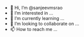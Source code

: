- 👋 Hi, I’m @sanjeevmsrao
- 👀 I’m interested in ...
- 🌱 I’m currently learning ...
- 💞️ I’m looking to collaborate on ...
- 📫 How to reach me ...

<!---
sanjeevmsrao/sanjeevmsrao is a ✨ special ✨ repository because its `README.md` (this file) appears on your GitHub profile.
You can click the Preview link to take a look at your changes.
--->
